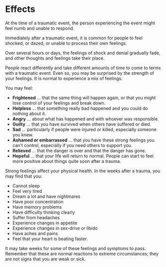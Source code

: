 [Title]: # (Последствия)
[Order]: # (1)

# Effects

At the time of a traumatic event, the person experiencing the event might feel numb and unable to respond.

Immediately after a traumatic event, it is common for people to feel shocked, or dazed, or unable to process their own feelings.

Over several hours or days, the feelings of shock and denial gradually fade, and other thoughts and feelings take their place.

People react differently and take different amounts of time to come to terms with a traumatic event. Even so, you may be surprised by the strength of your feelings. It is normal to experience a mix of feelings.

You may feel:

*   **Frightened** ... that the same thing will happen again, or that you might lose control of your feelings and break down.
*   **Helpless** ... that something really bad happened and you could do nothing about it.
*   **Angry** ... about what has happened and with whoever was responsible.
*   **Guilty** ... that you have survived when others have suffered or died.
*   **Sad** ... particularly if people were injured or killed, especially someone you knew.
*   **Ashamed or embarrassed** ... that you have these strong feelings you can't control, especially if you need others to support you.
*   **Relieved** ... that the danger is over and that the danger has gone.
*   **Hopeful** ... that your life will return to normal. People can start to feel more positive about things quite soon after a trauma.

Strong feelings affect your physical health. In the weeks after a trauma, you may find that you:

*   Cannot sleep
*   Feel very tired
*   Dream a lot and have nightmares
*   Have poor concentration
*   Have memory problems
*   Have difficulty thinking clearly
*   Suffer from headaches
*   Experience changes in appetite
*   Experience changes in sex-drive or libido
*   Have aches and pains
*   Feel that your heart is beating faster.

It may take weeks for some of these feelings and symptoms to pass. Remember that these are normal reactions to extreme circumstances; they are not signs that you are weak or sick.